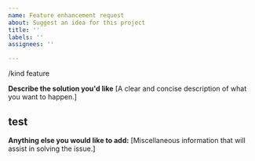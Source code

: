 ```yaml
---
name: Feature enhancement request
about: Suggest an idea for this project
title: ''
labels: ''
assignees: ''

---
```




/kind feature

**Describe the solution you'd like**
[A clear and concise description of what you want to happen.]

## test
**Anything else you would like to add:**
[Miscellaneous information that will assist in solving the issue.]

